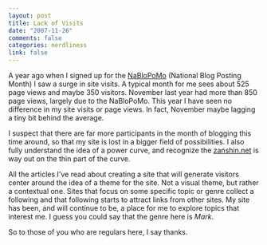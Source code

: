 ```yaml
--- 
layout: post
title: Lack of Visits
date: "2007-11-26"
comments: false
categories: nerdliness
link: false
---
```

A year ago when I signed up for the <a href="http://www.nablopomo.com/" title="NaBloPoMo">NaBloPoMo</a> (National Blog Posting Month) I saw a surge in site visits.  A typical month for me sees about 525 page views and maybe 350 visitors.  November last year had more than 850 page views, largely due to the NaBloPoMo.  This year I have seen no difference in my site visits or page views.  In fact, November maybe lagging a tiny bit behind the average.

I suspect that there are far more participants in the month of blogging this time around, so that my site is lost in a bigger field of possibilities.  I also fully understand the idea of a power curve, and recognize the <a href="http://zanshin.net" title="zanshin.net">zanshin.net</a> is way out on the thin part of the curve.

All the articles I've read about creating a site that will generate visitors center around the idea of a theme for the site.  Not a visual theme, but rather a contextual one.  Sites that focus on some specific topic or genre collect a following and that following starts to attract links from other sites.  My site has been, and will continue to be, a place for me to explore topics that interest me.  I guess you could say that the genre here is <i>Mark</i>.

So to those of you who are regulars here, I say thanks.
